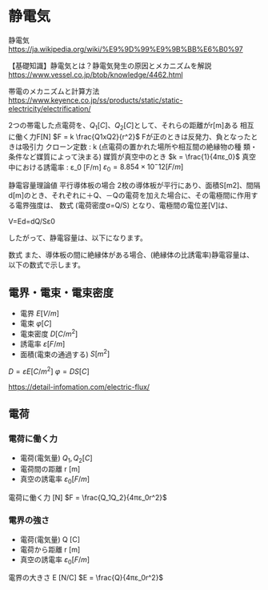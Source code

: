 # 静電気
静電気
https://ja.wikipedia.org/wiki/%E9%9D%99%E9%9B%BB%E6%B0%97

【基礎知識】静電気とは？静電気発生の原因とメカニズムを解説
https://www.vessel.co.jp/btob/knowledge/4462.html

帯電のメカニズムと計算方法
https://www.keyence.co.jp/ss/products/static/static-electricity/electrification/


2つの帯電した点電荷を、$Q_1[C]$、$Q_2[C]$として、それらの距離がr[m]ある
相互に働く力F[N]
$F = k \frac{Q1xQ2}{r^2}$
Fが正のときは反発力、負となったときは吸引力
クローン定数 : k (点電荷の置かれた場所や相互間の絶縁物の種 類・条件など媒質によって決まる) 
媒質が真空中のとき 
$k = \frac{1}{4πε_0}$
真空中における誘電率 : ε_0 [F/m]
$ε_0=8.854 × 10^-12 [F/m]$



静電容量理論値
平行導体板の場合
2枚の導体板が平行にあり、面積S[m2]、間隔d[m]のとき、それぞれに＋Q、－Qの電荷を加えた場合に、その電極間に作用する電界強度は、
数式
(電荷密度σ=Q/S)
となり、電極間の電位差[V]は、

V=Ed=dQ/Sε0

したがって、静電容量は、以下になります。

数式
また、導体板の間に絶縁体がある場合、(絶縁体の比誘電率)静電容量は、以下の数式で示します。



## 電界・電束・電束密度
- 電界 $E [V/m]$
- 電束 $φ [C]$
- 電束密度 $D [C/m^2]$ 
- 誘電率 $ε [F/m]$
- 面積(電束の通過する) $S [m^2]$

$D = εE [C/m^2]$
$φ = DS [C]$

https://detail-infomation.com/electric-flux/

## 電荷
### 電荷に働く力
- 電荷(電気量) $Q_1,Q_2 [C]$
- 電荷間の距離 r [m] 
- 真空の誘電率 $ε_0 [F/m]$

電荷に働く力 [N]
$F = \frac{Q_1Q_2}{4πε_0r^2}$

### 電界の強さ
- 電荷(電気量) Q [C] 
- 電荷から距離 r [m] 
- 真空の誘電率 $ε_0 [F/m]$

電界の大きさ E [N/C] 
$E = \frac{Q}{4πε_0r^2}$





